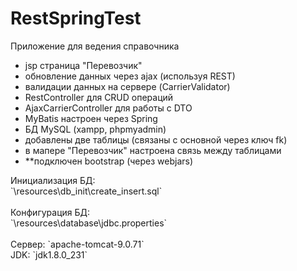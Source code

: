 # RestSpringTest
Приложение для ведения справочника
<ul>
  <li>jsp страница "Перевозчик"</li>
  <li>обновление данных через ajax (используя REST)</li>
  <li>валидации данных на сервере (CarrierValidator)</li>
  <li>RestController для CRUD операций</li>
  <li>AjaxCarrierController для работы с DTO</li>
  <li>MyBatis настроен через Spring</li>
  <li>БД MySQL (xampp, phpmyadmin)</li>
  <li>добавлены две таблицы (связаны с основной через ключ fk)</li>
  <li>в мапере "Перевозчик" настроена связь между таблицами</li>
  <li>**подключен bootstrap (через webjars)</li>
</ul> 
Инициализация БД:
</br>`\resources\db_init\create_insert.sql`
</br>
</br>Конфигурация БД:
</br>`\resources\database\jdbc.properties`
</br>
</br>Сервер: `apache-tomcat-9.0.71`
</br>JDK: `jdk1.8.0_231`


